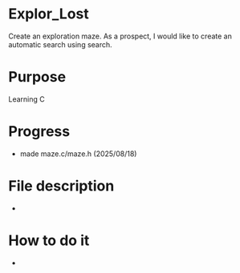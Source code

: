 # Explor_Lost
Create an exploration maze. As a prospect, I would like to create an automatic search using search.
# Purpose
Learning C 
# Progress
- made maze.c/maze.h (2025/08/18)
# File description 
-
# How to do it 
-


